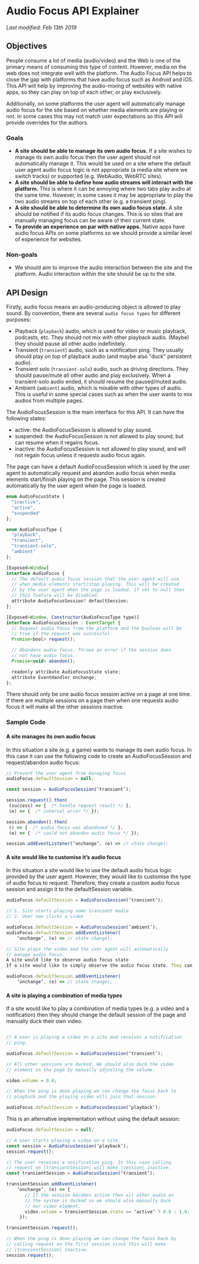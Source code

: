 # Audio Focus API Explainer

*Last modified: Feb 13th 2019*

## Objectives
People consume a lot of media (audio/video) and the Web is one of the primary means of consuming this type of content. However, media on the web does not integrate well with the platform. The Audio Focus API helps to close the gap with platforms that have audio focus such as Android and iOS. This API will help by improving the audio-mixing of websites with native apps, so they can play on top of each other, or play exclusively.

Additionally, on some platforms the user agent will automatically manage audio focus for the site based on whether media elements are playing or not. In some cases this may not match user expectations so this API will provide overrides for the authors.

### Goals

 * **A site should be able to manage its own audio focus.** If a site wishes to manage its own audio focus then the user agent should not automatically manage it. This would be used on a site where the default user agent audio focus logic is not appropriate (a media site where we switch tracks) or supported (e.g. WebAudio, WebRTC sites).
 * **A site should be able to define how audio streams will interact with the platform.** This is where it can be annoying where two tabs play audio at the same time. However, in some cases it may be appropriate to play the two audio streams on top of each other (e.g. a transient ping).
 * **A site should be able to determine its own audio focus state.** A site should be notified if its audio focus changes. This is so sites that are manually managing focus can be aware of their current state.
 * **To provide an experience on par with native apps.** Native apps have audio focus APIs on some platforms so we should provide a similar level of experience for websites.

### Non-goals

* We should aim to improve the audio interaction between the site and the platform. Audio interaction within the site should be up to the site.

## API Design

Firstly, audio focus means an audio-producing object is allowed to play sound. By convention, there are several `audio focus types` for different purposes:

 * Playback (`playback`) audio, which is used for video or music playback, podcasts, etc. They should not mix with other playback audio. (Maybe) they should pause all other audio indefinitely.
 * Transient (`transient`) audio, such as a notification ping. They usually should play on top of playback audio (and maybe also "duck" persistent audio).
 * Transient solo (`transient-solo`) audio, such as driving directions. They should pause/mute all other audio and play exclusively. When a transient-solo audio ended, it should resume the paused/muted audio.
 * Ambient (`ambient`) audio, which is mixable with other types of audio. This is useful in some special cases such as when the user wants to mix audios from multiple pages.

The AudioFocusSession is the main interface for this API. It can have the following states:

 * active: the AudioFocusSession is allowed to play sound.
 * suspended: the AudioFocusSession is not allowed to play sound, but can resume when it regains focus.
 * inactive: the AudioFocusSession is not allowed to play sound, and will not regain focus unless it requests audio focus again.

The page can have a default AudioFocusSession which is used by the user agent to automatically request and abandon audio focus when media elements start/finish playing on the page. This session is created automatically by the user agent when the page is loaded.

```javascript
enum AudioFocusState {
  "inactive",
  "active",
  "suspended"
};

enum AudioFocusType {
  "playback",
  "transient",
  "transient-solo",
  "ambient"
};

[Exposed=Window]
interface AudioFocus {
  // The default audio focus session that the user agent will use
  // when media elements start/stop playing. This will be created
  // by the user agent when the page is loaded. If set to null then
  // this feature will be disabled.
  attribute AudioFocusSession? defaultSession;
};

[Exposed=Window, Constructor(AudioFocusType type)]
interface AudioFocusSession : EventTarget {
  // Request audio focus from the platform and the boolean will be
  // true if the request was successful.
  Promise<bool> request();

  // Abandons audio focus. Throws an error if the session does
  // not have audio focus.
  Promise<void> abandon();

  readonly attribute AudioFocusState state;
  attribute EventHandler onchange;
};
```

There should only be one audio focus session active on a page at one time. If there are multiple sessions on a page then when one requests audio focus it will make all the other sessions inactive.

### Sample Code

#### A site manages its own audio focus

In this situation a site (e.g. a game) wants to manage its own audio focus. In this case it can use the following code to create an AudioFocusSession and request/abandon audio focus:

```javascript
// Prevent the user agent from managing focus
audioFocus.defaultSession = null;

const session = AudioFocusSession(‘transient’);

session.request().then(
 (success) => {  /* handle request result */ },
 (e) => {  /* internal error */ });

session.abandon().then(
 () => {  /* audio focus was abandoned */ },
 (e) => {  /* could not abandon audio focus */ });

session.addEventListener(‘onchange’, (e) => // state change);
```

#### A site would like to customise it’s audio focus

In this situation a site would like to use the default audio focus logic provided by the user agent. However, they would like to customise the type of audio focus to request. Therefore, they create a custom audio focus session and assign it to the defaultSession variable. 

```javascript
audioFocus.defaultSession = AudioFocusSession(‘transient’);

// 1. Site starts playing some transient media
// 2. User now clicks a video

audioFocus.defaultSession = AudioFocusSession(‘ambient’);
audioFocus.defaultSession.addEventListener(
    ‘onchange’, (e) => // state change);

// Site plays the video and the user agent will automatically
// manage audio focus.
A site would like to observe audio focus state
If a site would like to simply observe the audio focus state. They can create an event listener on the default session of the page.

audioFocus.defaultSession.addEventListener(
    ‘onchange’, (e) => // state change);
```

#### A site is playing a combination of media types

If a site would like to play a combination of media types (e.g. a video and a notification) then they should change the default session of the page and manually duck their own video.

```javascript

// A user is playing a video on a site and receives a notification 
// ping.

audioFocus.defaultSession = AudioFocusSession(‘transient’);

// All other sessions are ducked. We should also duck the video
// element on the page by manually adjusting the volume.

video.volume = 0.8;

// When the ping is done playing we can change the focus back to
// playback and the playing video will join that session.

audioFocus.defaultSession = AudioFocusSession(‘playback’);
```

This is an alternative implementation without using the default session:

```javascript
audioFocus.defaultSession = null;

// A user starts playing a video on a site.
const session = AudioFocusSession(‘playback’);
session.request();

// The user receives a notification ping. In this case calling
// request on |transientSession| will make |session| inactive.
const transientSession = AudioFocusSession(‘transient’);

transientSession.addEventListener(
    ‘onchange’, (e) => {
       // If the session becomes active then all other audio on
       // the system is ducked so we should also manually duck
       // our video element.
       video.volume = transientSession.state == ‘active’ ? 0.8 : 1.0;
     });

transientSession.request();

// When the ping is done playing we can change the focus back by
// calling request on the first session since this will make
// |transientSession| inactive.
session.request();
```
